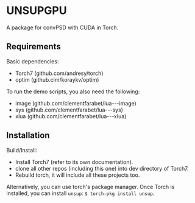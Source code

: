 UNSUPGPU
========

A package for convPSD with CUDA in Torch.

Requirements
------------

Basic dependencies:

  * Torch7 (github.com/andresy/torch)
  * optim  (github.cim/koraykv/optim)

To run the demo scripts, you also need the following:

  * image (github.com/clementfarabet/lua---image)
  * sys   (github.com/clementfarabet/lua---sys)
  * xlua  (github.com/clementfarabet/lua---xlua)

Installation
------------

Build/Install:

  * Install Torch7 (refer to its own documentation).
  * clone all other repos (including this one) into dev directory of Torch7.
  * Rebuild torch, it will include all these projects too.

Alternatively, you can use torch's package manager. Once
Torch is installed, you can install `unsup`: `$ torch-pkg install unsup`.
